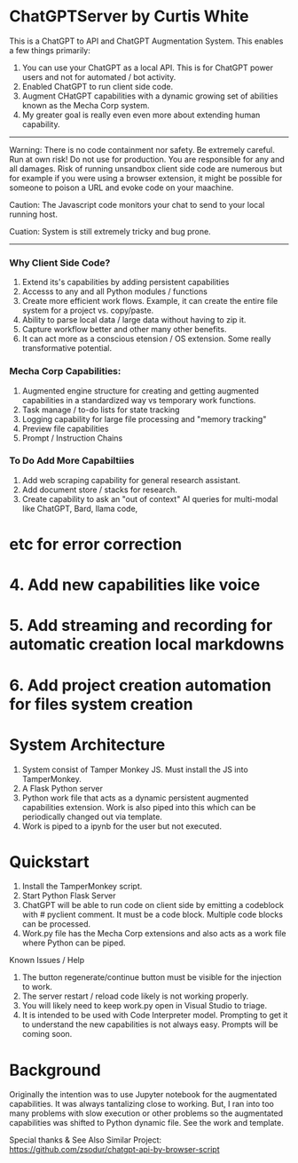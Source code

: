 # ChatGPTServer by Curtis White 
This is a ChatGPT to API and ChatGPT Augmentation System. This enables a few things primarily:

1. You can use your ChatGPT as a local API. This is for ChatGPT power users and not for automated / bot activity. 
2. Enabled ChatGPT to run client side code.
3. Augment CHatGPT capabilities with a dynamic growing set of abilities known as the Mecha Corp system.
4. My greater goal is really even even more about extending human capability.
   
*** 
Warning: There is no code containment nor safety. Be extremely careful. 
Run at own risk! Do not use for production. You are responsible for any and all damages. 
Risk of running unsandbox client side code are numerous but for example if you were using a browser extension, it might be possible for someone to poison a URL 
and evoke code on your maachine. 

Caution: The Javascript code monitors your chat to send to your local running host. 

Cuation: System is still extremely tricky and bug prone. 
***

### Why Client Side Code?
 
 1. Extend its's capabilities by adding persistent capabilities
 2. Accesss to any and all Python modules / functions
 3. Create more efficient work flows. Example, it can create the entire file system for a project vs. copy/paste. 
 4. Ability to parse local data / large data without having to zip it.
 5. Capture workflow better and other many other benefits.
 6. It can act more as a conscious etension / OS extension. Some really transformative potential.

### Mecha Corp Capabilities:
1. Augmented engine structure for creating and getting augmented capabilities in a standardized way vs temporary work functions.
2. Task manage / to-do lists for state tracking
3. Logging capability for large file processing and "memory tracking"
4. Preview file capabilities 
5. Prompt / Instruction Chains

### To Do Add More Capabiltiies
1. Add web scraping capability for general research assistant.
2. Add document store / stacks for research.
3. Create capability to ask an "out of context" AI queries for multi-modal like ChatGPT, Bard, llama code,
# etc for error correction
# 4. Add new capabilities like voice
# 5. Add streaming and recording for automatic creation local markdowns
# 6. Add project creation automation for files system creation

# System Architecture

1. System consist of Tamper Monkey JS. Must install the JS into TamperMonkey.
2. A Flask Python server
3. Python work file that acts as a dynamic persistent augmented capabilities extension. Work is also piped into this which can be periodically changed out
via template.
4. Work is piped to a ipynb for the user but not executed.

# Quickstart

1. Install the TamperMonkey script.
2. Start Python Flask Server
3. ChatGPT will be able to run code on client side by emitting a codeblock with # pyclient comment. It must be a code block. Multiple code blocks can be processed.
4. Work.py file has the Mecha Corp extensions and also acts as a work file where Python can be piped.

Known Issues / Help
1. The button regenerate/continue button must be visible for the injection to work.
2. The server restart / reload code likely is not working properly. 
3. You will likely need to keep work.py open in Visual Studio to triage.
4. It is intended to be used with Code Interpreter model. Prompting to get it to understand the new capabilities is not always easy. Prompts will be coming soon.

# Background

Originally the intention was to use Jupyter notebook for the augmentated capabilities. It was always tantalizing close to working.
But, I ran into too many problems with slow execution or other problems so the augmentated capabilities was shifted to Python dynamic file. See the
work and template.

Special thanks & See Also Similar Project:
https://github.com/zsodur/chatgpt-api-by-browser-script 





   
